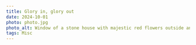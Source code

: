 ```yaml
---
title: Glory in, glory out
date: 2024-10-01
photo: photo.jpg
photo_alt: Window of a stone house with majestic red flowers outside and ostentatious vases inside
tags: Misc
---
```

